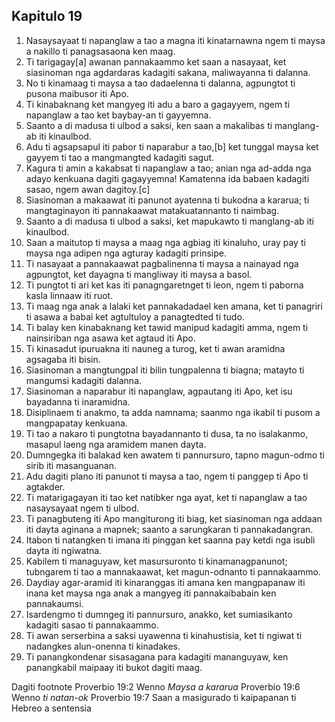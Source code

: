 Kapitulo 19
-----------

1. Nasaysayaat ti napanglaw a tao a magna iti kinatarnawna
   ngem ti maysa a nakillo ti panagsasaona ken maag.
2. Ti tarigagay[a] awanan pannakaammo ket saan a nasayaat, ket siasinoman nga agdardaras kadagiti sakana, maliwayanna ti dalanna.
3. No ti kinamaag ti maysa a tao dadaelenna ti dalanna, agpungtot ti pusona maibusor iti Apo.
4. Ti kinabaknang ket mangyeg iti adu a baro a gagayyem, ngem ti napanglaw a tao ket baybay-an ti gayyemna.
5. Saanto a di madusa ti ulbod a saksi, ken saan a makalibas ti manglang-ab iti kinaulbod.
6. Adu ti agsapsapul iti pabor ti naparabur a tao,[b] ket tunggal maysa ket gayyem ti tao a mangmangted kadagiti sagut.
7. Kagura ti amin a kakabsat ti napanglaw a tao;
   anian nga ad-adda nga adayo kenkuana dagiti gagayyemna!
   Kamatenna ida babaen kadagiti sasao, ngem awan dagitoy.[c]
8. Siasinoman a makaawat iti panunot ayatenna ti bukodna a kararua;
   ti mangtaginayon iti pannakaawat matakuatannanto ti naimbag.
9. Saanto a di madusa ti ulbod a saksi, ket mapukawto ti manglang-ab iti kinaulbod.
10. Saan a maitutop ti maysa a maag nga agbiag iti kinaluho, uray pay ti maysa nga adipen nga agturay kadagiti prinsipe.
11. Ti nasayaat a pannakaawat pagbalinenna ti maysa a nainayad nga agpungtot, ket dayagna ti mangliway iti maysa a basol.
12. Ti pungtot ti ari ket kas iti panagngaretnget ti leon, ngem ti paborna kasla linnaaw iti ruot.
13. Ti maag nga anak a lalaki ket pannakadadael ken amana, ket ti panagriri ti asawa a babai ket agtultuloy a panagtedted ti tudo.
14. Ti balay ken kinabaknang ket tawid manipud kadagiti amma, ngem ti nainsiriban nga asawa ket agtaud iti Apo.
15. Ti kinasadut ipuruakna iti nauneg a turog, ket ti awan aramidna agsagaba iti bisin.
16. Siasinoman a mangtungpal iti bilin tungpalenna ti biagna;
    matayto ti mangumsi kadagiti dalanna.
17. Siasinoman a naparabur iti napanglaw, agpautang iti Apo, ket isu bayadanna ti inaramidna.
18. Disiplinaem ti anakmo, ta adda namnama;
    saanmo nga ikabil ti pusom a mangpapatay kenkuana.
19. Ti tao a nakaro ti pungtotna bayadannanto ti dusa, ta no isalakanmo, masapul laeng nga aramidem manen dayta.
20. Dumngegka iti balakad ken awatem ti pannursuro, tapno magun-odmo ti sirib iti masanguanan.
21. Adu dagiti plano iti panunot ti maysa a tao, ngem ti panggep ti Apo ti agtakder.
22. Ti matarigagayan iti tao ket natibker nga ayat, ket ti napanglaw a tao nasaysayaat ngem ti ulbod.
23. Ti panagbuteng iti Apo mangiturong iti biag, ket siasinoman nga addaan iti dayta aginana a mapnek;
    saanto a sarungkaran ti pannakadangran.
24. Itabon ti natangken ti imana iti pinggan
    ket saanna pay ketdi nga isubli dayta iti ngiwatna.
25. Kabilem ti managuyaw, ket masursuronto ti kinamanagpanunot;
    tubngarem ti tao a mannakaawat, ket magun-odnanto ti pannakaammo.
26. Daydiay agar-aramid iti kinaranggas iti amana ken mangpapanaw iti inana
    ket maysa nga anak a mangyeg iti pannakaibabain ken pannakaumsi.
27. Isardengmo ti dumngeg iti pannursuro, anakko, ket sumiasikanto kadagiti sasao ti pannakaammo.
28. Ti awan serserbina a saksi uyawenna ti kinahustisia, ket ti ngiwat ti nadangkes alun-onenna ti kinadakes.
29. Ti panangkondenar sisasagana para kadagiti mananguyaw, ken panangkabil maipaay iti bukot dagiti maag.

Dagiti footnote
Proverbio 19:2 Wenno *Maysa a kararua*
Proverbio 19:6 Wenno *ti natan-ok*
Proverbio 19:7 Saan a masigurado ti kaipapanan ti Hebreo a sentensia